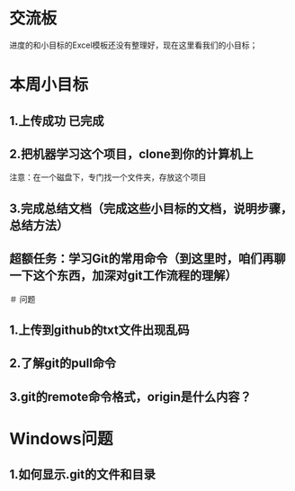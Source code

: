 # 交流板
进度的和小目标的Excel模板还没有整理好，现在这里看我们的小目标；

# 本周小目标 
## 1.上传成功 已完成
## 2.把机器学习这个项目，clone到你的计算机上

注意：在一个磁盘下，专门找一个文件夹，存放这个项目

## 3.完成总结文档（完成这些小目标的文档，说明步骤，总结方法）

## 超额任务：学习Git的常用命令（到这里时，咱们再聊一下这个东西，加深对git工作流程的理解）

＃ 问题
## 1.上传到github的txt文件出现乱码
## 2.了解git的pull命令
## 3.git的remote命令格式，origin是什么内容？

# Windows问题
## 1.如何显示.git的文件和目录
